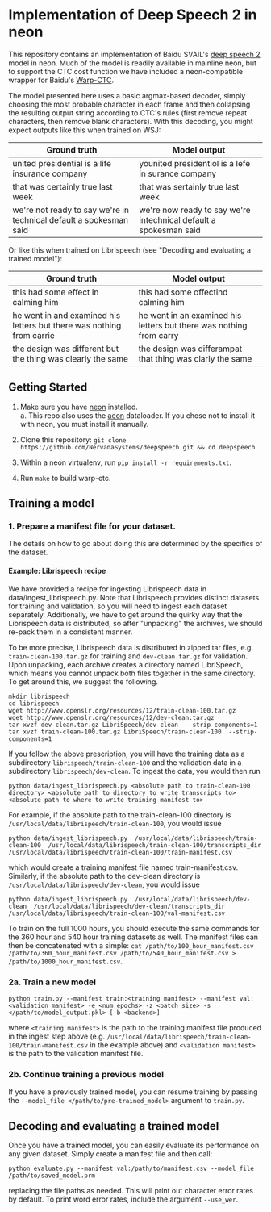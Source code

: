 # Implementation of Deep Speech 2 in neon

This repository contains an implementation of Baidu SVAIL's [deep speech 2](https://arxiv.org/abs/1512.02595) model in neon. Much of the model is readily available in mainline neon, but to support the CTC cost function we have included a neon-compatible wrapper for Baidu's [Warp-CTC].
   
The model presented here uses a basic argmax-based decoder, simply choosing the most probable character in each frame and then collapsing the resulting output string according to CTC's rules (first remove repeat characters, then remove blank characters). With this decoding, you might expect outputs like this when trained on WSJ:

| Ground truth                    | Model output                      |
|---------------------------------|-----------------------------------|
| united presidential is a life insurance company | younited presidentiol is a lefe in surance company |
| that was certainly true last week | that was sertainly true last week |
| we're not ready to say we're in technical default a spokesman said | we're now ready to say we're intechnical default a spokesman said | 

Or like this when trained on Librispeech (see "Decoding and evaluating a trained model"):

| Ground truth                    | Model output                      |
|---------------------------------|-----------------------------------|
| this had some effect in calming him | this had some offectind calming him |
| he went in and examined his letters but there was nothing from carrie | he went in an examined his letters but there was nothing from carry |
| the design was different but the thing was clearly the same | the design was differampat that thing was clarly the same |

## Getting Started
1. Make sure you have [neon](https://github.com/NervanaSystems/neon) installed.  
    a. This repo also uses the [aeon](https://github.com/NervanaSystems/aeon) dataloader. If you chose not to install it with neon, you must install it manually.

2. Clone this repository: ```git clone https://github.com/NervanaSystems/deepspeech.git && cd deepspeech```

3. Within a neon virtualenv, run ```pip install -r requirements.txt```.

4. Run ```make``` to build warp-ctc.

## Training a model
### 1. Prepare a manifest file for your dataset.
The details on how to go about doing this are determined by the specifics of the dataset. 


#### Example: Librispeech recipe
We have provided a recipe for ingesting Librispeech data in data/ingest_librispeech.py. Note that Librispeech provides distinct datasets for training and validation, so you will need to ingest each dataset separately. Additionally, we have to get around the quirky way that the Librispeech data is distributed, so after "unpacking" the archives, we should re-pack them in a consistent manner.

To be more precise, Librispeech data is distributed in zipped tar files, e.g. `train-clean-100.tar.gz` for training and `dev-clean.tar.gz` for validation. Upon unpacking, each archive creates a directory named LibriSpeech, which means you cannot unpack both files together in the same directory. To get around this, we suggest the following. 
```
mkdir librispeech 
cd librispeech
wget http://www.openslr.org/resources/12/train-clean-100.tar.gz
wget http://www.openslr.org/resources/12/dev-clean.tar.gz
tar xvzf dev-clean.tar.gz LibriSpeech/dev-clean  --strip-components=1
tar xvzf train-clean-100.tar.gz LibriSpeech/train-clean-100  --strip-components=1
```
If you follow the above prescription, you will have the training data as a subdirectory `librispeech/train-clean-100` 
and  the validation data in a subdirectory `librispeech/dev-clean`. To ingest the data, you would then run 
```
python data/ingest_librispeech.py <absolute path to train-clean-100 directory> <absolute path to directory to write transcripts to> <absolute path to where to write training manifest to>
```

For example, if the absolute path to the train-clean-100 directory is ``/usr/local/data/librispeech/train-clean-100``, you would issue  
```
python data/ingest_librispeech.py  /usr/local/data/librispeech/train-clean-100  /usr/local/data/librispeech/train-clean-100/transcripts_dir  /usr/local/data/librispeech/train-clean-100/train-manifest.csv
```
which would create a training manifest file named train-manifest.csv. Similarly, if the absolute path to the dev-clean directory is ``/usr/local/data/librispeech/dev-clean``, you would issue  

```
python data/ingest_librispeech.py  /usr/local/data/librispeech/dev-clean  /usr/local/data/librispeech/dev-clean/transcripts_dir  /usr/local/data/librispeech/train-clean-100/val-manifest.csv
```

To train on the full 1000 hours, you should execute the same commands for the 360 hour and 540 hour training datasets as well. The manifest files can then be concatenated with a simple:
`cat /path/to/100_hour_manifest.csv /path/to/360_hour_manifest.csv /path/to/540_hour_manifest.csv > /path/to/1000_hour_manifest.csv`. 


### 2a. Train a new model

```
python train.py --manifest train:<training manifest> --manifest val:<validation manifest> -e <num_epochs> -z <batch_size> -s </path/to/model_output.pkl> [-b <backend>] 
```

where `<training manifest>` is the path to the training manifest file produced in the ingest step above (e.g. ``/usr/local/data/librispeech/train-clean-100/train-manifest.csv`` in the example above) and `<validation manifest>` is the path to the validation manifest file.
 
### 2b. Continue training a previous model
If you have a previously trained model, you can resume training by passing the `--model_file </path/to/pre-trained_model>` argument to `train.py`. 

## Decoding and evaluating a trained model
Once you have a trained model, you can easily evaluate its performance on any given dataset. Simply create a manifest file and then call:
 ```
 python evaluate.py --manifest val:/path/to/manifest.csv --model_file /path/to/saved_model.prm
 ```
replacing the file paths as needed. This will print out character error rates by default. To print word error rates, include the argument `--use_wer`.

[Warp-CTC]: https://github.com/baidu-research/warp-ctc
